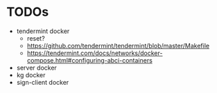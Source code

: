 # TODOs

+ tendermint docker
    * reset?
    * https://github.com/tendermint/tendermint/blob/master/Makefile
    * https://tendermint.com/docs/networks/docker-compose.html#configuring-abci-containers
+ server docker
+ kg docker
+ sign-client docker